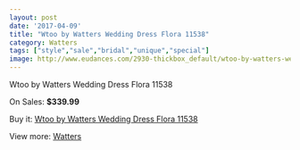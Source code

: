 ```yaml
---
layout: post
date: '2017-04-09'
title: "Wtoo by Watters Wedding Dress Flora 11538"
category: Watters
tags: ["style","sale","bridal","unique","special"]
image: http://www.eudances.com/2930-thickbox_default/wtoo-by-watters-wedding-dress-flora-11538.jpg
---
```

Wtoo by Watters Wedding Dress Flora 11538

On Sales: **$339.99**
<a href="https://www.eudances.com/en/watters/1018-wtoo-by-watters-wedding-dress-flora-11538.html"><amp-img layout="responsive" width="600" height="600" src="//www.eudances.com/2930-thickbox_default/wtoo-by-watters-wedding-dress-flora-11538.jpg" alt="Wtoo by Watters Wedding Dress Flora 11538 0" /></a>
<a href="https://www.eudances.com/en/watters/1018-wtoo-by-watters-wedding-dress-flora-11538.html"><amp-img layout="responsive" width="600" height="600" src="//www.eudances.com/2932-thickbox_default/wtoo-by-watters-wedding-dress-flora-11538.jpg" alt="Wtoo by Watters Wedding Dress Flora 11538 1" /></a>
<a href="https://www.eudances.com/en/watters/1018-wtoo-by-watters-wedding-dress-flora-11538.html"><amp-img layout="responsive" width="600" height="600" src="//www.eudances.com/2931-thickbox_default/wtoo-by-watters-wedding-dress-flora-11538.jpg" alt="Wtoo by Watters Wedding Dress Flora 11538 2" /></a>

Buy it: [Wtoo by Watters Wedding Dress Flora 11538](https://www.eudances.com/en/watters/1018-wtoo-by-watters-wedding-dress-flora-11538.html "Wtoo by Watters Wedding Dress Flora 11538")

View more: [Watters](https://www.eudances.com/en/12-watters "Watters")